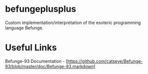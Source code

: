 # befungeplusplus
Custom implementation/interpretation of the esoteric programming language Befunge.

# Useful Links

Befunge-93 Documentation - [https://github.com/catseye/Befunge-93/blob/master/doc/Befunge-93.markdown]